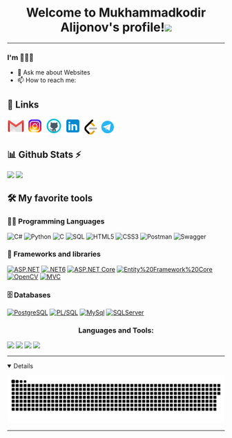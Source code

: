 <h1 align="center">Welcome to Mukhammadkodir Alijonov's profile!<img src="https://media.giphy.com/media/hvRJCLFzcasrR4ia7z/giphy.gif" width="35"></h1>

<hr>

<h3>I'm 👨🏻‍💻</h3>

- 💬 Ask me about Websites
- 📫 How to reach me: 
## 🔗 Links

<p align="left">
  <a title="Gmail" href="mailto:alijonov0608@gmail.com"><img width="40" src="./gfx/icons/gmail.png"></a> 
  <a title="Instagram" href="https://www.instagram.com/mukhammadkodir_alijonov/"><img width="40" src="./gfx/icons/instagram.png"></a> 
  <a title="GitHub" href="https://github.com/mukhammadkodir-alijonov"><img width="40" src="./gfx/icons/github.png"></a> 
  <a title="LinkedIn" href="https://www.linkedin.com/in/mukhammadkodir-alijonov-577472220/"><img width="40" src="./gfx/icons/linkedin.png"></a> 
  <a title="LeetCode" href="https://leetcode.com/mukhammadkodir_alijonov/"><img width="35" src="./gfx/icons/leetcode.svg"></a>
  <a title="Telegram" href="https://t.me/mukhammadkodiralijonov"><img width="35" src="./gfx/icons/telegram.svg"></a>
</p>


## 📊 Github Stats ⚡
![](https://github-readme-stats.vercel.app/api?username=mukhammadkodir-alijonov&show_icons=true&theme=tokyonight&border=61dafb&hide_border=true)
![](https://github-readme-streak-stats.herokuapp.com/?user=mukhammadkodir-alijonov&theme=tokyonight&hide_border=true)

## 🛠️ My favorite tools

### 👨‍💻 Programming Languages

![C#](https://img.shields.io/badge/csharp-%2300599C.svg?style=flat&logo=csharp&logoColor=white) ![Python](https://img.shields.io/badge/python-3670A0?style=flat&logo=python&logoColor=ffdd54) ![C](https://img.shields.io/badge/C-%2300599C.svg?style=flat&logo=C&logoColor=white) ![SQL](https://img.shields.io/badge/SQL-%2307405e.svg?style=flat&logo=amazon-dynamodb&logoColor=white) ![HTML5](https://img.shields.io/badge/html5-%23E34F26.svg?style=flat&logo=html5&logoColor=white) ![CSS3](https://img.shields.io/badge/css3-%231572B6.svg?style=flat&logo=css3&logoColor=white) ![Postman](https://img.shields.io/badge/Postman-FF6C37?style=flat&logo=postman&logoColor=white) ![Swagger](https://img.shields.io/badge/-Swagger-%23Clojure?style=flat&logo=swagger&logoColor=white)


### 🧰 Frameworks and libraries

<p>
    <a href="#">
        <img alt="ASP.NET"
             src="https://img.shields.io/badge/ASP.NET-%23013243.svg?style=flat&logo=ASP.NET&logoColor=white"></a>
    <a href="#">
        <img alt=".NET6"
             src="https://img.shields.io/badge/.NET6-%23150458.svg?style=flat&logo=.NET6&logoColor=white"></a>
    <a href="#">
        <img alt="ASP.NET Core"
             src="https://img.shields.io/badge/ASP.NET CORE-%23EE4C2C.svg?style=flat&logo=ASP.NET Core&logoColor=white"/></a>
    <a href="#">
        <img alt="Entity%20Framework%20Core"
             src="https://img.shields.io/badge/Entity%20Framework-092E20?style=flat&logo=Entity%20Framework&logoColor=green"></a>
    <a href="#">
        <img alt="OpenCV"
             src="https://img.shields.io/badge/OpenCV-27338e?style=flat&logo=OpenCV&logoColor=white"/></a>
    <a href="#">
        <img alt="MVC"
             src="https://img.shields.io/badge/MVC-43B02A?style=flat&logo=MVC&logoColor=white"/></a>
</p>

### 🗄️ Databases

<p>
    <a href="#">
        <img alt="PostgreSQL"
             src="https://img.shields.io/badge/PostgreSQL-316192?style=flat&logo=postgresql&logoColor=white"/></a>
    <a href="#">
        <img alt="PL/SQL"
             src="https://img.shields.io/badge/PL/SQL-07405E?style=flat&logo=sql&logoColor=white"/></a>
    <a href="#">
        <img alt="MySql"
             src="https://img.shields.io/badge/mysql-DDD7D9?style=flat&logo=mysql&logoColor=black"/></a>
    <a href="#">
        <img alt="SQLServer"
             src="https://img.shields.io/badge/SQL%20Server-a9a9a9?style=flat&logo=amazon-dynamodb&logoColor=white"/></a>
</p>

<h3 align="center">Languages and Tools:</h3>

<p>
    <code><img width="11%" src="https://cdn.cdnlogo.com/logos/c/27/c.svg"></code>
    <code><img width="10%" src="https://upload.wikimedia.org/wikipedia/commons/1/18/ISO_C%2B%2B_Logo.svg"></code>
    <code><img width="12%" src="https://img.icons8.com/color/452/c-programming.png"></code>
    <code><img width="10%" src="https://www.vectorlogo.zone/logos/python/python-vertical.svg"></code>
</p>

<p align="center">
    
<hr>
<details open="">
  <p align="center">
   <a href="https://github.com/mukhammadkodir-alijonov/mukhammadkodir-alijonov">
       <img alt="Snake animation" src="https://github.com/mikyll/mikyll/blob/output/github-contribution-grid-snake-dark.svg#gh-dark-mode-only"/>
  </p>
</details>
<hr>
